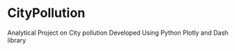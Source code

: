 # CityPollution
Analytical Project on City pollution 
Developed Using Python Plotly and Dash library
